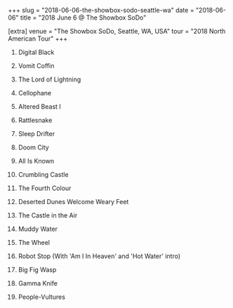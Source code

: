 +++
slug = "2018-06-06-the-showbox-sodo-seattle-wa"
date = "2018-06-06"
title = "2018 June 6 @ The Showbox SoDo"

[extra]
venue = "The Showbox SoDo, Seattle, WA, USA"
tour = "2018 North American Tour"
+++


 1. Digital Black

 2. Vomit Coffin

 3. The Lord of Lightning

 4. Cellophane

 5. Altered Beast I

 6. Rattlesnake

 7. Sleep Drifter

 8. Doom City

 9. All Is Known

10. Crumbling Castle

11. The Fourth Colour

12. Deserted Dunes Welcome Weary Feet

13. The Castle in the Air

14. Muddy Water

15. The Wheel

16. Robot Stop
    (With 'Am I In Heaven' and 'Hot Water' intro)

17. Big Fig Wasp

18. Gamma Knife

19. People-Vultures



